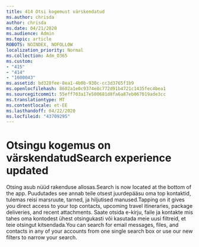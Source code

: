 ```yaml
---
title: 414 Otsi kogemust värskendatud
ms.author: chrisda
author: chrisda
ms.date: 04/21/2020
ms.audience: Admin
ms.topic: article
ROBOTS: NOINDEX, NOFOLLOW
localization_priority: Normal
ms.collection: Adm_O365
ms.custom:
- "415"
- "414"
- "1600043"
ms.assetid: bd328fee-8ea1-4b0b-930c-cc3d3765f1b9
ms.openlocfilehash: 8602a1e0c9374e8c772d91b4721c1435fec4bea1
ms.sourcegitcommit: 55eff703a17e500681d8fa6a87eb067019ade3cc
ms.translationtype: MT
ms.contentlocale: et-EE
ms.lasthandoff: 04/22/2020
ms.locfileid: "43709295"
---
```

# <a name="search-experience-updated"></a><span data-ttu-id="fbd99-102">Otsingu kogemus on värskendatud</span><span class="sxs-lookup"><span data-stu-id="fbd99-102">Search experience updated</span></span>

<span data-ttu-id="fbd99-103">Otsing asub nüüd rakenduse allosas.</span><span class="sxs-lookup"><span data-stu-id="fbd99-103">Search is now located at the bottom of the app.</span></span> <span data-ttu-id="fbd99-104">Puudutades see annab teile otsest juurdepääsu oma top kontaktid, tulemas reisi marsruute, tarned, ja hiljutised manused.</span><span class="sxs-lookup"><span data-stu-id="fbd99-104">Tapping on it gives you direct access to your top contacts, upcoming travel itineraries, package deliveries, and recent attachments.</span></span> <span data-ttu-id="fbd99-105">Saate otsida e-kirju, faile ja kontakte mis tahes oma kontodest ühest otsingukasti või kasutada meie uusi filtreid, et teie otsingut kitsendada.</span><span class="sxs-lookup"><span data-stu-id="fbd99-105">You can search for email messages, files, and contacts in any of your accounts from one single search box or use our new filters to narrow your search.</span></span>
